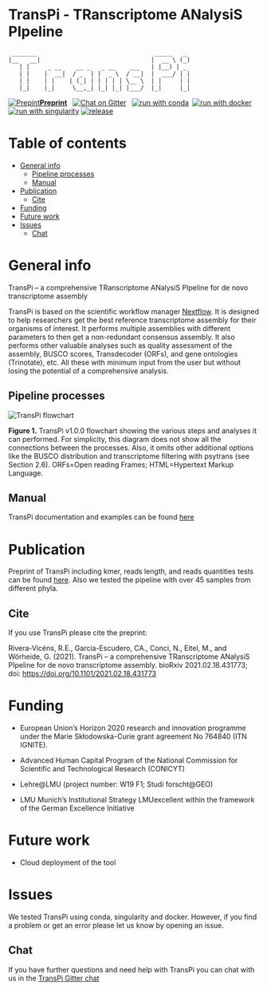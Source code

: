 # TransPi - TRanscriptome ANalysiS PIpeline

```
 _______                                 _____   _
|__   __|                               |  __ \ (_)
   | |     _ __    __ _   _ __    ___   | |__) | _
   | |    |  __|  / _  | |  _ \  / __|  |  ___/ | |
   | |    | |    | (_| | | | | | \__ \  | |     | |
   |_|    |_|     \__,_| |_| |_| |___/  |_|     |_|
 ```

[![Prepint](http://d2538ggaoe6cji.cloudfront.net/sites/default/files/images/favicon.ico)](https://doi.org/10.1101/2021.02.18.431773)[**Preprint**](https://doi.org/10.1101/2021.02.18.431773) &ensp;[![Chat on Gitter](https://img.shields.io/gitter/room/PalMuc/TransPi.svg?colorB=26af64&style=popout)](https://gitter.im/PalMuc/TransPi) &ensp;[![run with conda](http://img.shields.io/badge/run%20with-conda-3EB049?labelColor=000000&logo=anaconda)](https://docs.conda.io/en/latest/)&ensp;[![run with docker](https://img.shields.io/badge/run%20with-docker-0db7ed?labelColor=000000&logo=docker)](https://www.docker.com/)&ensp;[![run with singularity](https://img.shields.io/badge/run%20with-singularity-1d355c.svg?labelColor=000000)](https://sylabs.io/docs/)
[![release](https://img.shields.io/github/v/release/PalMuc/TransPi?label=release&logo=github)](https://github.com/PalMuc/TransPi/releases/latest)

# Table of contents
* [General info](#General-info)
    * [Pipeline processes](#Pipelie-processes)  
    * [Manual](#Manual)
* [Publication](#Publication)
    * [Cite](#Cite)
* [Funding](#Funding)
* [Future work](#Future-work)
* [Issues](#Issues)
    * [Chat](#Chat)

# General info
TransPi – a comprehensive TRanscriptome ANalysiS PIpeline for de novo transcriptome assembly

TransPi is based on the scientific workflow manager [Nextflow](https://www.nextflow.io). It is designed to help researchers get the best reference transcriptome assembly for their organisms of interest. It performs multiple assemblies with different parameters to then get a non-redundant consensus assembly. It also performs other valuable analyses such as quality assessment of the assembly, BUSCO scores, Transdecoder (ORFs), and gene ontologies (Trinotate), etc. All these with minimum input from the user but without losing the potential of a comprehensive analysis.

## Pipeline processes

![TransPi flowchart](https://sync.palmuc.org/index.php/s/nrd3KPnfnz7AipF/preview)

**Figure 1.** TransPi v1.0.0 flowchart showing the various steps and analyses it can performed. For simplicity, this diagram does not show all the connections between the processes. Also, it omits other additional options like the BUSCO distribution and transcriptome filtering with psytrans (see Section 2.6). ORFs=Open reading Frames; HTML=Hypertext Markup Language.     


## Manual
TransPi documentation and examples can be found [here](https://palmuc.github.io/TransPi/)

# Publication
Preprint of TransPi including kmer, reads length, and reads quantities tests can be found [here](https://doi.org/10.1101/2021.02.18.431773). Also we tested the pipeline with over 45 samples from different phyla.

## Cite
If you use TransPi please cite the preprint:

Rivera-Vicéns, R.E., García-Escudero, CA., Conci, N., Eitel, M., and Wörheide, G. (2021). TransPi – a comprehensive TRanscriptome ANalysiS PIpeline for de novo transcriptome assembly. bioRxiv 2021.02.18.431773; doi: https://doi.org/10.1101/2021.02.18.431773


# Funding
- European Union’s Horizon 2020 research and innovation programme under the Marie Skłodowska-Curie grant agreement No 764840 (ITN IGNITE).

- Advanced Human Capital Program of the National Commission for Scientific and Technological Research (CONICYT)

- Lehre@LMU (project number: W19 F1; Studi forscht@GEO)

- LMU Munich’s Institutional Strategy LMUexcellent within the framework of the German Excellence Initiative

# Future work
- Cloud deployment of the tool

# Issues

We tested TransPi using conda, singularity and docker. However, if you find a problem or get an error please let us know by opening an issue.

## Chat

If you have further questions and need help with TransPi you can chat with us in the [TransPi Gitter chat](https://gitter.im/PalMuc/TransPi)
